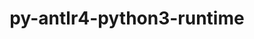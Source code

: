 ---
title: "py-antlr4-python3-runtime"
layout: cache
categories: [package, develop]
meta: {"compilers": ["none"], "num_specs": 25, "num_specs_by_stack": {"ml-darwin-aarch64-mps": 9, "ml-linux-aarch64-cpu": 8, "ml-linux-aarch64-cuda": 7, "ml-linux-x86_64-cpu": 7, "ml-linux-x86_64-cuda": 8, "root": 25}, "oss": ["sequoia", "ubuntu24.04"], "platforms": ["darwin", "linux"], "stacks": ["ml-darwin-aarch64-mps", "ml-linux-aarch64-cpu", "ml-linux-aarch64-cuda", "ml-linux-x86_64-cpu", "ml-linux-x86_64-cuda", "root"], "targets": ["aarch64", "x86_64_v3"], "versions": ["4.9.3"]}
spec_details: [{"compiler": "none", "hash": "3gyzxxpbqhjhzwvdpok3ifht4uslzogp", "os": "ubuntu24.04", "platform": "linux", "size": "-", "stacks": ["ml-linux-aarch64-cpu", "ml-linux-aarch64-cuda", "root"], "target": "aarch64", "variants": ["build_system=python_pip"], "versions": ["4.9.3"]}, {"compiler": "none", "hash": "3y2rnkulait5yzg3icvejey7bmo6gtpk", "os": "sequoia", "platform": "darwin", "size": "-", "stacks": ["ml-darwin-aarch64-mps", "root"], "target": "aarch64", "variants": ["build_system=python_pip"], "versions": ["4.9.3"]}, {"compiler": "none", "hash": "5dh2g3bwajdmsynippz4jbwriyl3zp3d", "os": "ubuntu24.04", "platform": "linux", "size": "-", "stacks": ["ml-linux-aarch64-cpu", "ml-linux-aarch64-cuda", "root"], "target": "aarch64", "variants": ["build_system=python_pip"], "versions": ["4.9.3"]}, {"compiler": "none", "hash": "7q4oprer6tk6542kfssasydoout35asr", "os": "ubuntu24.04", "platform": "linux", "size": "-", "stacks": ["ml-linux-x86_64-cpu", "ml-linux-x86_64-cuda", "root"], "target": "x86_64_v3", "variants": ["build_system=python_pip"], "versions": ["4.9.3"]}, {"compiler": "none", "hash": "fk3pugamrsxtejpelucpzycm4l3u2g33", "os": "sequoia", "platform": "darwin", "size": "-", "stacks": ["ml-darwin-aarch64-mps", "root"], "target": "aarch64", "variants": ["build_system=python_pip"], "versions": ["4.9.3"]}, {"compiler": "none", "hash": "frz77vsmd6sbmye3vtc6dpdar3hkbrrs", "os": "ubuntu24.04", "platform": "linux", "size": "-", "stacks": ["ml-linux-x86_64-cuda", "root"], "target": "x86_64_v3", "variants": ["build_system=python_pip"], "versions": ["4.9.3"]}, {"compiler": "none", "hash": "g3or7fwffafjfnq6ifi5rruoxbblvxie", "os": "ubuntu24.04", "platform": "linux", "size": "-", "stacks": ["ml-linux-aarch64-cpu", "root"], "target": "aarch64", "variants": ["build_system=python_pip"], "versions": ["4.9.3"]}, {"compiler": "none", "hash": "giqnrgok3j5hrud7oswdjjissxenav6s", "os": "ubuntu24.04", "platform": "linux", "size": "-", "stacks": ["ml-linux-aarch64-cpu", "ml-linux-aarch64-cuda", "root"], "target": "aarch64", "variants": ["build_system=python_pip"], "versions": ["4.9.3"]}, {"compiler": "none", "hash": "gvdnmwolqsjfx26x2ckxstfqucmglpyf", "os": "sequoia", "platform": "darwin", "size": "-", "stacks": ["ml-darwin-aarch64-mps", "root"], "target": "aarch64", "variants": ["build_system=python_pip"], "versions": ["4.9.3"]}, {"compiler": "none", "hash": "hmnvpcdcbii2t3evqnowdw3duwks33vl", "os": "ubuntu24.04", "platform": "linux", "size": "-", "stacks": ["ml-linux-aarch64-cpu", "ml-linux-aarch64-cuda", "root"], "target": "aarch64", "variants": ["build_system=python_pip"], "versions": ["4.9.3"]}, {"compiler": "none", "hash": "iqtzce7cng6fcz6p6hxsjjw66ngr565u", "os": "ubuntu24.04", "platform": "linux", "size": "-", "stacks": ["ml-linux-x86_64-cpu", "ml-linux-x86_64-cuda", "root"], "target": "x86_64_v3", "variants": ["build_system=python_pip"], "versions": ["4.9.3"]}, {"compiler": "none", "hash": "kczfigc3lxypoe2672ci77kdwjllcmsp", "os": "sequoia", "platform": "darwin", "size": "-", "stacks": ["ml-darwin-aarch64-mps", "root"], "target": "aarch64", "variants": ["build_system=python_pip"], "versions": ["4.9.3"]}, {"compiler": "none", "hash": "l7q3dezx5tywm3y5zegayeqvs44uc7ug", "os": "sequoia", "platform": "darwin", "size": "-", "stacks": ["ml-darwin-aarch64-mps", "root"], "target": "aarch64", "variants": ["build_system=python_pip"], "versions": ["4.9.3"]}, {"compiler": "none", "hash": "ourodfcuvyb6gfjjsudaye7yremm6qg5", "os": "sequoia", "platform": "darwin", "size": "-", "stacks": ["ml-darwin-aarch64-mps", "root"], "target": "aarch64", "variants": ["build_system=python_pip"], "versions": ["4.9.3"]}, {"compiler": "none", "hash": "pperqlgwjyntw7n2dqcolhhaiib6e3mo", "os": "sequoia", "platform": "darwin", "size": "-", "stacks": ["ml-darwin-aarch64-mps", "root"], "target": "aarch64", "variants": ["build_system=python_pip"], "versions": ["4.9.3"]}, {"compiler": "none", "hash": "r6ga7yteg6qjgf5r7hldtkg6h4gqq2f3", "os": "ubuntu24.04", "platform": "linux", "size": "-", "stacks": ["ml-linux-x86_64-cpu", "ml-linux-x86_64-cuda", "root"], "target": "x86_64_v3", "variants": ["build_system=python_pip"], "versions": ["4.9.3"]}, {"compiler": "none", "hash": "sp6fqcgbze7y6bm6vlaktgizx47op6xe", "os": "ubuntu24.04", "platform": "linux", "size": "-", "stacks": ["ml-linux-x86_64-cpu", "ml-linux-x86_64-cuda", "root"], "target": "x86_64_v3", "variants": ["build_system=python_pip"], "versions": ["4.9.3"]}, {"compiler": "none", "hash": "sydsvkh3w3xazqypdqyaebgj6n2nrw7d", "os": "ubuntu24.04", "platform": "linux", "size": "-", "stacks": ["ml-linux-x86_64-cpu", "ml-linux-x86_64-cuda", "root"], "target": "x86_64_v3", "variants": ["build_system=python_pip"], "versions": ["4.9.3"]}, {"compiler": "none", "hash": "u3kg6ly7ksot3ru7hquhder4cnheauju", "os": "ubuntu24.04", "platform": "linux", "size": "-", "stacks": ["ml-linux-aarch64-cpu", "ml-linux-aarch64-cuda", "root"], "target": "aarch64", "variants": ["build_system=python_pip"], "versions": ["4.9.3"]}, {"compiler": "none", "hash": "w6nmg2mm23rleeuhuzkdzjxjmwrv3yzn", "os": "ubuntu24.04", "platform": "linux", "size": "-", "stacks": ["ml-linux-aarch64-cpu", "ml-linux-aarch64-cuda", "root"], "target": "aarch64", "variants": ["build_system=python_pip"], "versions": ["4.9.3"]}, {"compiler": "none", "hash": "wkg5jemq6gl3cs32krcgnqm5vefnx7ig", "os": "ubuntu24.04", "platform": "linux", "size": "-", "stacks": ["ml-linux-aarch64-cpu", "ml-linux-aarch64-cuda", "root"], "target": "aarch64", "variants": ["build_system=python_pip"], "versions": ["4.9.3"]}, {"compiler": "none", "hash": "xgpgghsyiaediv2xgaeo3bf3r74ha2qv", "os": "sequoia", "platform": "darwin", "size": "-", "stacks": ["ml-darwin-aarch64-mps", "root"], "target": "aarch64", "variants": ["build_system=python_pip"], "versions": ["4.9.3"]}, {"compiler": "none", "hash": "xsfpyz2p4g6yaadfeifpyid236ay75di", "os": "sequoia", "platform": "darwin", "size": "-", "stacks": ["ml-darwin-aarch64-mps", "root"], "target": "aarch64", "variants": ["build_system=python_pip"], "versions": ["4.9.3"]}, {"compiler": "none", "hash": "z7452xiozorah4pjuobtvpzdtsf66pcr", "os": "ubuntu24.04", "platform": "linux", "size": "-", "stacks": ["ml-linux-x86_64-cpu", "ml-linux-x86_64-cuda", "root"], "target": "x86_64_v3", "variants": ["build_system=python_pip"], "versions": ["4.9.3"]}, {"compiler": "none", "hash": "zsomfsdtl4tsnvc6gx6tb4f6nll435nx", "os": "ubuntu24.04", "platform": "linux", "size": "-", "stacks": ["ml-linux-x86_64-cpu", "ml-linux-x86_64-cuda", "root"], "target": "x86_64_v3", "variants": ["build_system=python_pip"], "versions": ["4.9.3"]}]
---